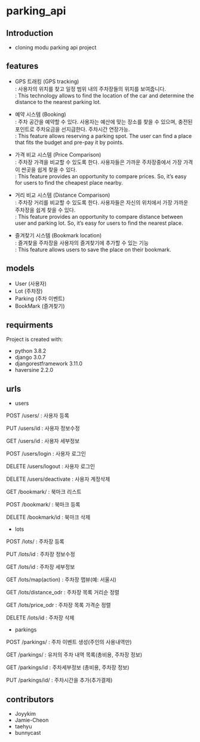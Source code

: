 # parking_api

## Introduction 
- cloning modu parking api project 


## features
- GPS 트래킹 (GPS tracking)<br>
: 사용자의 위치를 찾고 일정 범위 내의 주차장들의 위치를 보여줍니다.<br>
: This technology allows to find the location of the car and determine the distance to the nearest parking lot.<br>

- 예약 시스템 (Booking)<br>
: 주차 공간을 예약할 수 있다. 사용자는 예산에 맞는 장소를 찾을 수 있으며, 충전된 포인트로 주차요금을 선지급한다. 주차시간 연장가능. <br>
: This feature allows reserving a parking spot. The user can find a place that fits the budget and pre-pay it by points.<br>

- 가격 비교 시스템 (Price Comparison)<br>
: 주차장 가격을 비교할 수 있도록 한다. 사용자들은 가까운 주차장중에서 가장 가격이 싼곳을 쉽게 찾을 수 있다.<br>
: This feature provides an opportunity to compare prices. So, it’s easy for users to find the cheapest place nearby.<br>

- 거리 비교 시스템 (Distance Comparison)<br>
: 주차장 거리를 비교할 수 있도록 한다. 사용자들은 자신의 위치에서 가장 가까운 주차장을 쉽게 찾을 수 있다.<br>
: This feature provides an opportunity to compare distance between user and parking lot. So, it’s easy for users to find the nearest place.<br>

- 즐겨찾기 시스템 (Bookmark location)<br>
: 즐겨찾을 주차장을 사용자의 즐겨찾기에 추가할 수 있는 기능 <br>
: This feature allows users to save the place on their bookmark. <br>


## models
- User (사용자)
- Lot (주차장)
- Parking (주차 이벤트)
- BookMark (즐겨찾기)

## requirments
Project is created with:
* python 3.8.2
* django 3.0.7
* djangorestframework 3.11.0
* haversine 2.2.0

## urls
- users

POST /users/ 
: 사용자 등록

PUT /users/id 
: 사용자 정보수정

GET /users/id 
: 사용자 세부정보

POST /users/login 
: 사용자 로그인

DELETE /users/logout 
: 사용자 로그인

DELETE /users/deactivate
: 사용자 계정삭제 

GET /bookmark/
: 북마크 리스트

POST /bookmark/
: 북마크 등록 

DELETE /bookmark/id
: 북마크 삭제

- lots

POST /lots/
: 주차장 등록

PUT /lots/id
: 주차장 정보수정

GET /lots/id
: 주차장 세부정보

GET /lots/map(action) 
: 주차장 맵뷰(예: 서울시)

GET /lots/distance_odr
: 주차장 목록 거리순 정렬

GET /lots/price_odr 
: 주차장 목록 가격순 정렬

DELETE /lots/id 
: 주차장 삭제


- parkings

POST /parkings/ 
: 주차 이벤트 생성(주인의 사용내역만)

GET  /parkings/
: 유저의 주차 내역 목록(총비용, 주차장 정보)

GET  /parkings/id
: 주차세부정보 (총비용, 주차장 정보) 

PUT  /parkings/id/
: 주차시간을 추가(추가결제)


## contributors
- Joyykim
- Jamie-Cheon
- taehyu
- bunnycast
